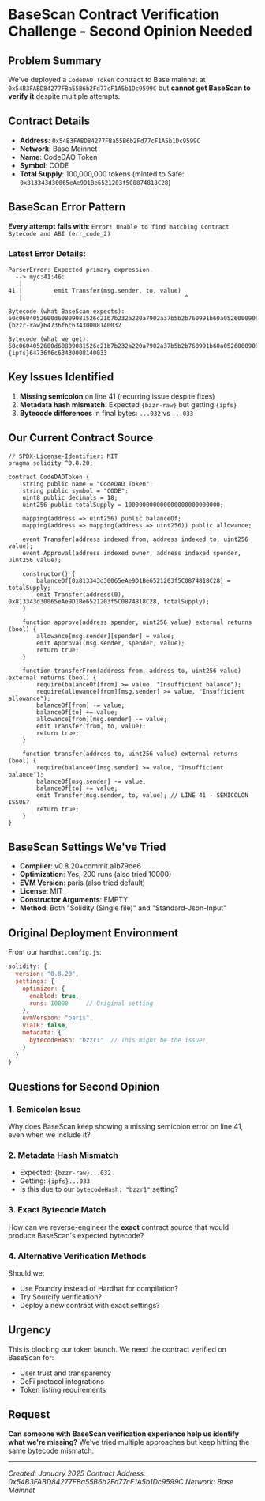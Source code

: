 # BaseScan Contract Verification Challenge - Second Opinion Needed

## Problem Summary
We've deployed a `CodeDAO Token` contract to Base mainnet at `0x54B3FABD84277FBa55B6b2Fd77cF1A5b1Dc9599C` but **cannot get BaseScan to verify it** despite multiple attempts.

## Contract Details
- **Address**: `0x54B3FABD84277FBa55B6b2Fd77cF1A5b1Dc9599C`
- **Network**: Base Mainnet
- **Name**: CodeDAO Token
- **Symbol**: CODE
- **Total Supply**: 100,000,000 tokens (minted to Safe: `0x813343d30065eAe9D1Be6521203f5C0874818C28`)

## BaseScan Error Pattern
**Every attempt fails with**: `Error! Unable to find matching Contract Bytecode and ABI (err_code_2)`

### Latest Error Details:
```
ParserError: Expected primary expression.
  --> myc:41:46:
   |
41 |         emit Transfer(msg.sender, to, value)
   |                                              ^

Bytecode (what BaseScan expects):
60c0604052600d60809081526c21b7b232a220a7902a37b5b2b760991b60a05260009061002c90826101a0565b...{bzzr-raw}64736f6c63430008140032

Bytecode (what we get):
60c0604052600d60809081526c21b7b232a220a7902a37b5b2b760991b60a05260009061002c90826101a0565b...{ipfs}64736f6c63430008140033
```

## Key Issues Identified
1. **Missing semicolon** on line 41 (recurring issue despite fixes)
2. **Metadata hash mismatch**: Expected `{bzzr-raw}` but getting `{ipfs}`
3. **Bytecode differences** in final bytes: `...032` vs `...033`

## Our Current Contract Source
```solidity
// SPDX-License-Identifier: MIT
pragma solidity ^0.8.20;

contract CodeDAOToken {
    string public name = "CodeDAO Token";
    string public symbol = "CODE";
    uint8 public decimals = 18;
    uint256 public totalSupply = 100000000000000000000000000;
    
    mapping(address => uint256) public balanceOf;
    mapping(address => mapping(address => uint256)) public allowance;
    
    event Transfer(address indexed from, address indexed to, uint256 value);
    event Approval(address indexed owner, address indexed spender, uint256 value);
    
    constructor() {
        balanceOf[0x813343d30065eAe9D1Be6521203f5C0874818C28] = totalSupply;
        emit Transfer(address(0), 0x813343d30065eAe9D1Be6521203f5C0874818C28, totalSupply);
    }
    
    function approve(address spender, uint256 value) external returns (bool) {
        allowance[msg.sender][spender] = value;
        emit Approval(msg.sender, spender, value);
        return true;
    }
    
    function transferFrom(address from, address to, uint256 value) external returns (bool) {
        require(balanceOf[from] >= value, "Insufficient balance");
        require(allowance[from][msg.sender] >= value, "Insufficient allowance");
        balanceOf[from] -= value;
        balanceOf[to] += value;
        allowance[from][msg.sender] -= value;
        emit Transfer(from, to, value);
        return true;
    }
    
    function transfer(address to, uint256 value) external returns (bool) {
        require(balanceOf[msg.sender] >= value, "Insufficient balance");
        balanceOf[msg.sender] -= value;
        balanceOf[to] += value;
        emit Transfer(msg.sender, to, value); // LINE 41 - SEMICOLON ISSUE?
        return true;
    }
}
```

## BaseScan Settings We've Tried
- **Compiler**: v0.8.20+commit.a1b79de6
- **Optimization**: Yes, 200 runs (also tried 10000)
- **EVM Version**: paris (also tried default)
- **License**: MIT
- **Constructor Arguments**: EMPTY
- **Method**: Both "Solidity (Single file)" and "Standard-Json-Input"

## Original Deployment Environment
From our `hardhat.config.js`:
```javascript
solidity: {
  version: "0.8.20",
  settings: {
    optimizer: {
      enabled: true,
      runs: 10000     // Original setting
    },
    evmVersion: "paris",
    viaIR: false,
    metadata: {
      bytecodeHash: "bzzr1"  // This might be the issue!
    }
  }
}
```

## Questions for Second Opinion

### 1. Semicolon Issue
Why does BaseScan keep showing a missing semicolon error on line 41, even when we include it?

### 2. Metadata Hash Mismatch
- Expected: `{bzzr-raw}...032`
- Getting: `{ipfs}...033`
- Is this due to our `bytecodeHash: "bzzr1"` setting?

### 3. Exact Bytecode Match
How can we reverse-engineer the **exact** contract source that would produce BaseScan's expected bytecode?

### 4. Alternative Verification Methods
Should we:
- Use Foundry instead of Hardhat for compilation?
- Try Sourcify verification?
- Deploy a new contract with exact settings?

## Urgency
This is blocking our token launch. We need the contract verified on BaseScan for:
- User trust and transparency
- DeFi protocol integrations
- Token listing requirements

## Request
**Can someone with BaseScan verification experience help us identify what we're missing?** We've tried multiple approaches but keep hitting the same bytecode mismatch.

---
*Created: January 2025*
*Contract Address: 0x54B3FABD84277FBa55B6b2Fd77cF1A5b1Dc9599C*
*Network: Base Mainnet* 